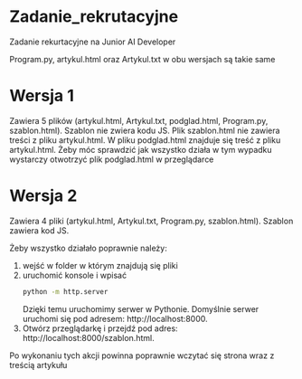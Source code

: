 # Zadanie_rekrutacyjne
 Zadanie rekurtacyjne na Junior AI Developer

 Program.py, artykul.html oraz Artykul.txt w obu wersjach są takie same

# Wersja 1
Zawiera 5 plików (artykul.html, Artykul.txt, podglad.html, Program.py, szablon.html). Szablon nie zwiera kodu JS. 
Plik szablon.html nie zawiera treści z pliku artykul.html.
W pliku podglad.html znajduje się treść z pliku artykul.html. 
Żeby móc sprawdzić jak wszystko działa w tym wypadku wystarczy otwotrzyć plik podglad.html w przeglądarce

# Wersja 2
Zawiera 4 pliki (artykul.html, Artykul.txt, Program.py, szablon.html). Szablon zawiera kod JS.

Żeby wszystko działało poprawnie należy: 
1. wejść w folder w którym znajdują się pliki
2. uruchomić konsole i wpisać
   ```bash
   python -m http.server
   ```
   Dzięki temu uruchomimy serwer w Pythonie.
   Domyślnie serwer uruchomi się pod adresem: http://localhost:8000.
3. Otwórz przeglądarkę i przejdź pod adres: http://localhost:8000/szablon.html.

Po wykonaniu tych akcji powinna poprawnie wczytać się strona wraz z treścią artykułu 
